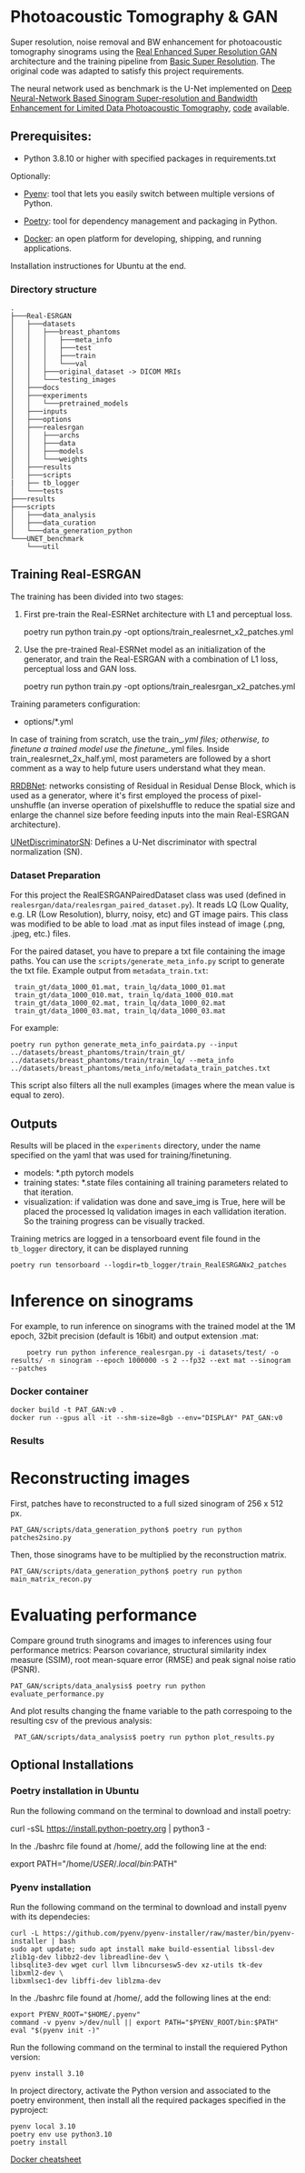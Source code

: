 # Photoacoustic Tomography & GAN

Super resolution, noise removal and BW enhancement for photoacoustic tomography sinograms using the [Real Enhanced Super Resolution GAN](https://github.com/xinntao/Real-ESRGAN) architecture and the training pipeline from [Basic Super Resolution](https://github.com/XPixelGroup/BasicSR). The original code was adapted to satisfy this project requirements.

The neural network used as benchmark is the U-Net implemented on [Deep Neural-Network Based Sinogram Super-resolution and Bandwidth Enhancement for Limited Data Photoacoustic Tomography](https://ieeexplore.ieee.org/document/9018129), [code](https://sites.google.com/site/sercmig/home/dnnpat) available.


## Prerequisites:

 - Python 3.8.10 or higher with specified packages in requirements.txt

Optionally:

- [Pyenv](https://github.com/pyenv/pyenv): tool that lets you easily switch between multiple versions of Python.

- [Poetry](https://python-poetry.org/docs/): tool for dependency management and packaging in Python.
    
- [Docker](https://www.docker.com/): an open platform for developing, shipping, and running applications. 

Installation instructiones for Ubuntu at the end.


### Directory structure

    .
    ├───Real-ESRGAN
    │   ├───datasets
    │   │   ├───breast_phantoms
    │   │   │   ├───meta_info
    │   │   │   ├───test
    │   │   │   ├───train
    │   │   │   └───val
    │   │   ├───original_dataset -> DICOM MRIs
    │   │   └───testing_images
    │   ├───docs
    │   ├───experiments
    │   │   └───pretrained_models
    │   ├───inputs
    │   ├───options
    │   ├───realesrgan
    │   │   ├───archs
    │   │   ├───data
    │   │   ├───models
    │   │   └───weights
    │   ├───results
    │   ├───scripts
    |   ├── tb_logger
    │   └───tests
    ├───results
    ├───scripts
    │   ├───data_analysis
    │   ├───data_curation
    │   └───data_generation_python
    └───UNET_benchmark
        └───util
 
## Training Real-ESRGAN

The training has been divided into two stages:

1. First pre-train the Real-ESRNet architecture with L1 and perceptual loss.



     poetry run python train.py -opt options/train_realesrnet_x2_patches.yml



2. Use the pre-trained Real-ESRNet model as an initialization of the generator, and train the Real-ESRGAN with a combination of L1 loss, perceptual loss and GAN loss.


    poetry run python train.py -opt options/train_realesrgan_x2_patches.yml



Training parameters configuration:

- options/*.yml

In case of training from scratch, use the train_*.yml files; otherwise, to finetune a trained model use the finetune_*.yml files. Inside train_realesrnet_2x_half.yml, most parameters are followed by a short comment as a way to help future users understand what they mean.

[RRDBNet](https://github.com/XPixelGroup/BasicSR/blob/f6b3790537e8e5da225cd3c018bf407e8e4519b4/basicsr/archs/rrdbnet_arch.py#L67): networks consisting of Residual in Residual Dense Block, which is used as a generator, where it's first employed the process of pixel-unshuffle (an inverse operation of pixelshuffle to reduce the spatial size and enlarge the channel size before feeding inputs into the main Real-ESRGAN architecture).

[UNetDiscriminatorSN](https://github.com/xinntao/Real-ESRGAN/blob/35ee6f781e9a5a80d5f2f1efb9102c9899a81ae1/realesrgan/archs/discriminator_arch.py#L8): Defines a U-Net discriminator with spectral normalization (SN). 


### Dataset Preparation

For this project the RealESRGANPairedDataset class was used (defined in ``realesrgan/data/realesrgan_paired_dataset.py``). It reads LQ (Low Quality, e.g. LR (Low Resolution), blurry, noisy, etc) and GT image pairs. This class was modified to be able to load .mat as input files instead of image (.png, .jpeg, etc.) files.


For the paired dataset, you have to prepare a txt file containing the image paths. You can use the ``scripts/generate_meta_info.py`` script to generate the txt file. Example output from ``metadata_train.txt``:

     train_gt/data_1000_01.mat, train_lq/data_1000_01.mat
     train_gt/data_1000_010.mat, train_lq/data_1000_010.mat
     train_gt/data_1000_02.mat, train_lq/data_1000_02.mat
     train_gt/data_1000_03.mat, train_lq/data_1000_03.mat
     
     
For example:

    poetry run python generate_meta_info_pairdata.py --input ../datasets/breast_phantoms/train/train_gt/ ../datasets/breast_phantoms/train/train_lq/ --meta_info ../datasets/breast_phantoms/meta_info/metadata_train_patches.txt
 

This script also filters all the null examples (images where the mean value is equal to zero).



## Outputs

Results will be placed in the ``experiments`` directory, under the name specified on the yaml that was used for training/finetuning. 

- models: *.pth pytorch models
- training states: *.state files containing all training parameters related to that iteration.
- visualization: if validation was done and save_img is True, here will be placed the processed lq validation images in each vallidation iteration. So the training progress can be visually tracked.

Training metrics are logged in a tensorboard event file found in the ``tb_logger`` directory, it can be displayed running

    poetry run tensorboard --logdir=tb_logger/train_RealESRGANx2_patches


# Inference on sinograms

For example, to run inference on sinograms with the trained model at the 1M epoch, 32bit precision (default is 16bit) and output extension .mat:


        poetry run python inference_realesrgan.py -i datasets/test/ -o results/ -n sinogram --epoch 1000000 -s 2 --fp32 --ext mat --sinogram --patches



### Docker container 

    docker build -t PAT_GAN:v0 .
    docker run --gpus all -it --shm-size=8gb --env="DISPLAY" PAT_GAN:v0


### Results


# Reconstructing images

First, patches have to reconstructed to a full sized sinogram of 256 x 512 px.


    PAT_GAN/scripts/data_generation_python$ poetry run python patches2sino.py


Then, those sinograms have to be multiplied by the reconstruction matrix.

    PAT_GAN/scripts/data_generation_python$ poetry run python main_matrix_recon.py


# Evaluating performance

Compare ground truth sinograms and images to inferences using four performance metrics: Pearson covariance, structural similarity index measure (SSIM), root mean-square error (RMSE) and peak signal noise ratio (PSNR).


    PAT_GAN/scripts/data_analysis$ poetry run python evaluate_performance.py 


And plot results changing the fname variable to the path correspoing to the resulting csv of the previous analysis:


     PAT_GAN/scripts/data_analysis$ poetry run python plot_results.py 



## Optional Installations

### Poetry installation in Ubuntu

Run the following command on the terminal to download and install poetry:

  curl -sSL https://install.python-poetry.org | python3 -

In the ./bashrc file found at /home/, add the following line at the end:
  
  export PATH="/home/$USER/.local/bin:$PATH"


### Pyenv installation 

Run the following command on the terminal to download and install pyenv with its dependecies:

    curl -L https://github.com/pyenv/pyenv-installer/raw/master/bin/pyenv-installer | bash
    sudo apt update; sudo apt install make build-essential libssl-dev zlib1g-dev libbz2-dev libreadline-dev \
    libsqlite3-dev wget curl llvm libncursesw5-dev xz-utils tk-dev libxml2-dev \
    libxmlsec1-dev libffi-dev liblzma-dev

In the ./bashrc file found at /home/, add the following lines at the end:

    export PYENV_ROOT="$HOME/.pyenv"
    command -v pyenv >/dev/null || export PATH="$PYENV_ROOT/bin:$PATH"
    eval "$(pyenv init -)"


Run the following command on the terminal to install the requiered Python version: 

    pyenv install 3.10 

In project directory, activate the Python version and associated to the poetry environment, then install all the required packages specified in the pyproject:
    
    pyenv local 3.10
    poetry env use python3.10
    poetry install


[Docker cheatsheet](https://dockerlabs.collabnix.com/docker/cheatsheet/)
